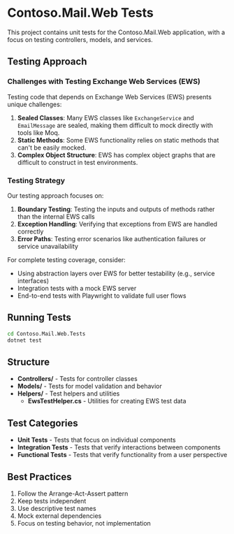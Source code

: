 # Contoso.Mail.Web Tests

This project contains unit tests for the Contoso.Mail.Web application, with a focus on testing controllers, models, and services.

## Testing Approach

### Challenges with Testing Exchange Web Services (EWS)

Testing code that depends on Exchange Web Services (EWS) presents unique challenges:

1. **Sealed Classes**: Many EWS classes like `ExchangeService` and `EmailMessage` are sealed, making them difficult to mock directly with tools like Moq.
2. **Static Methods**: Some EWS functionality relies on static methods that can't be easily mocked.
3. **Complex Object Structure**: EWS has complex object graphs that are difficult to construct in test environments.

### Testing Strategy

Our testing approach focuses on:

1. **Boundary Testing**: Testing the inputs and outputs of methods rather than the internal EWS calls
2. **Exception Handling**: Verifying that exceptions from EWS are handled correctly
3. **Error Paths**: Testing error scenarios like authentication failures or service unavailability

For complete testing coverage, consider:
- Using abstraction layers over EWS for better testability (e.g., service interfaces)
- Integration tests with a mock EWS server
- End-to-end tests with Playwright to validate full user flows

## Running Tests

```bash
cd Contoso.Mail.Web.Tests
dotnet test
```

## Structure

- **Controllers/** - Tests for controller classes
- **Models/** - Tests for model validation and behavior
- **Helpers/** - Test helpers and utilities
  - **EwsTestHelper.cs** - Utilities for creating EWS test data

## Test Categories

- **Unit Tests** - Tests that focus on individual components
- **Integration Tests** - Tests that verify interactions between components
- **Functional Tests** - Tests that verify functionality from a user perspective

## Best Practices

1. Follow the Arrange-Act-Assert pattern
2. Keep tests independent
3. Use descriptive test names
4. Mock external dependencies
5. Focus on testing behavior, not implementation